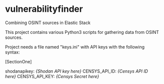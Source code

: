 # vulnerabilityfinder
Combining OSINT sources in Elastic Stack

This project contains various Python3 scripts for gathering data from OSINT sources.

Project needs a file named "keys.ini" with API keys with the following syntax:

[SectionOne]

shodanapikey: *{Shodan API key here}* 
CENSYS_API_ID: *{Censys API ID here}* 
CENSYS_API_KEY: *{Censys Secret here}* 
